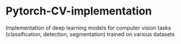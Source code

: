 # Pytorch-CV-implementation
Implementation of deep learning models for computer vision tasks (classification, detection, segmentation) trained on various datasets
